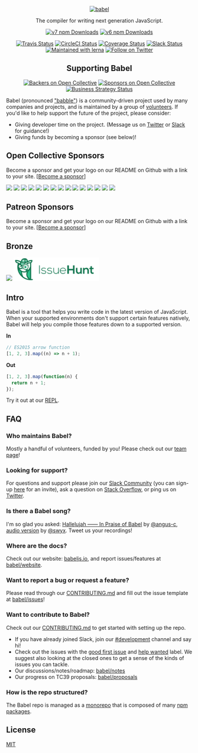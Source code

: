 <p align="center">
  <a href="https://babeljs.io/">
    <img alt="babel" src="https://raw.githubusercontent.com/babel/logo/master/babel.png" width="546">
  </a>
</p>

<p align="center">
  The compiler for writing next generation JavaScript.
</p>

<p align="center">
    <a href="https://www.npmjs.com/package/@babel/core"><img alt="v7 npm Downloads" src="https://img.shields.io/npm/dm/@babel/core.svg?maxAge=43200&label=v7%20downloads"></a>
  <a href="https://www.npmjs.com/package/babel-core"><img alt="v6 npm Downloads" src="https://img.shields.io/npm/dm/babel-core.svg?maxAge=43200&label=v6%20downloads"></a>
</p>
<p align="center">
  <a href="https://travis-ci.org/babel/babel"><img alt="Travis Status" src="https://img.shields.io/travis/babel/babel/master.svg?label=travis&maxAge=43200"></a>
  <a href="https://circleci.com/gh/babel/babel"><img alt="CircleCI Status" src="https://img.shields.io/circleci/project/github/babel/babel/master.svg?label=circle&maxAge=43200"></a>
  <a href="https://codecov.io/github/babel/babel"><img alt="Coverage Status" src="https://img.shields.io/codecov/c/github/babel/babel/master.svg?maxAge=43200"></a>
  <a href="https://slack.babeljs.io/"><img alt="Slack Status" src="https://slack.babeljs.io/badge.svg"></a>
  <a href="https://lernajs.io/"><img alt="Maintained with lerna" src="https://img.shields.io/badge/maintained%20with-lerna-cc00ff.svg"></a>
  <a href="https://twitter.com/intent/follow?screen_name=babeljs"><img alt="Follow on Twitter" src="https://img.shields.io/twitter/follow/babeljs.svg?style=social&label=Follow"></a>
</p>

<h2 align="center">Supporting Babel</h2>

<p align="center">
  <a href="#backers"><img alt="Backers on Open Collective" src="https://opencollective.com/babel/backers/badge.svg" /></a>
  <a href="#sponsors"><img alt="Sponsors on Open Collective" src="https://opencollective.com/babel/sponsors/badge.svg" /></a>
  <a href="https://medium.com/friendship-dot-js/i-peeked-into-my-node-modules-directory-and-you-wont-believe-what-happened-next-b89f63d21558"><img alt="Business Strategy Status" src="https://img.shields.io/badge/business%20model-flavortown-green.svg"></a>
</p>

Babel (pronounced ["babble"](https://soundcloud.com/sebmck/how-to-pronounce-babel))  is a community-driven project used by many companies and projects, and is maintained by a group of [volunteers](https://babeljs.io/team). If you'd like to help support the future of the project, please consider:

- Giving developer time on the project. (Message us on [Twitter](https://twitter.com/babeljs) or [Slack](https://slack.babeljs.io/) for guidance!)
- Giving funds by becoming a sponsor (see below)!

## Open Collective Sponsors

Become a sponsor and get your logo on our README on Github with a link to your site. [[Become a sponsor](https://opencollective.com/babel#sponsor)]

<a href="https://opencollective.com/babel/sponsor/0/website" target="_blank"><img src="https://opencollective.com/babel/sponsor/0/avatar.svg"></a>
<a href="https://opencollective.com/babel/sponsor/1/website" target="_blank"><img src="https://opencollective.com/babel/sponsor/1/avatar.svg"></a>
<a href="https://opencollective.com/babel/sponsor/2/website" target="_blank"><img src="https://opencollective.com/babel/sponsor/2/avatar.svg"></a>
<a href="https://opencollective.com/babel/sponsor/3/website" target="_blank"><img src="https://opencollective.com/babel/sponsor/3/avatar.svg"></a>
<a href="https://opencollective.com/babel/sponsor/4/website" target="_blank"><img src="https://opencollective.com/babel/sponsor/4/avatar.svg"></a>
 <a href="https://opencollective.com/babel/sponsor/5/website" target="_blank"><img src="https://opencollective.com/babel/sponsor/5/avatar.svg"></a>
  <a href="https://opencollective.com/babel/sponsor/6/website" target="_blank"><img src="https://opencollective.com/babel/sponsor/6/avatar.svg"></a>
  <a href="https://opencollective.com/babel/sponsor/7/website" target="_blank"><img src="https://opencollective.com/babel/sponsor/7/avatar.svg"></a>
  <a href="https://opencollective.com/babel/sponsor/8/website" target="_blank"><img src="https://opencollective.com/babel/sponsor/8/avatar.svg"></a>
  <a href="https://opencollective.com/babel/sponsor/9/website" target="_blank"><img src="https://opencollective.com/babel/sponsor/9/avatar.svg"></a>
  <a href="https://opencollective.com/babel/sponsor/10/website" target="_blank"><img src="https://opencollective.com/babel/sponsor/10/avatar.svg"></a>
  <a href="https://opencollective.com/babel/sponsor/11/website" target="_blank"><img src="https://opencollective.com/babel/sponsor/11/avatar.svg"></a>
  <a href="https://opencollective.com/babel/sponsor/12/website" target="_blank"><img src="https://opencollective.com/babel/sponsor/12/avatar.svg"></a>
  <a href="https://opencollective.com/babel/sponsor/13/website" target="_blank"><img src="https://opencollective.com/babel/sponsor/13/avatar.svg"></a>
  <a href="https://opencollective.com/babel/sponsor/14/website" target="_blank"><img src="https://opencollective.com/babel/sponsor/14/avatar.svg"></a>

## Patreon Sponsors

Become a sponsor and get your logo on our README on Github with a link to your site. [[Become a sponsor](https://www.patreon.com/henryzhu)]

## Bronze

<a href="https://webflow.com" target="_blank"><img src="https://opencollective.com/proxy/images/?src=https%3A%2F%2Fopencollective-production.s3-us-west-1.amazonaws.com%2F4a5024b0-8cf2-11e7-b1a2-b30b1de1463c.png&height=64"></a>
<a href="https://issuehunt.io" target="_blank"><img src="https://github.com/BoostIO/issuehunt-materials/blob/master/v1/issuehunt-logo-and-word-v1.png?raw=true" height="64"></a>

## Intro

Babel is a tool that helps you write code in the latest version of JavaScript. When your supported environments don't support certain features natively, Babel will help you compile those features down to a supported version.

**In**

```js
// ES2015 arrow function
[1, 2, 3].map((n) => n + 1);
```

**Out**

```js
[1, 2, 3].map(function(n) {
  return n + 1;
});
```

Try it out at our [REPL](https://babeljs.io/repl/build/master#?code_lz=NoRgNATGDMC6B0BbAhgBwBQDsAEBeAfNjgNTYgCUA3EA&lineWrap=true&presets=es2015%2Ces2016%2Ces2017&version=7.0.0-beta.2).

## FAQ

### Who maintains Babel?

Mostly a handful of volunteers, funded by you! Please check out our [team page](https://babeljs.io/team)!

### Looking for support?

For questions and support please join our [Slack Community](https://slack.babeljs.io/) (you can sign-up [here](https://slack.babeljs.io/) for an invite), ask a question on [Stack Overflow](https://stackoverflow.com/questions/tagged/babeljs), or ping us on [Twitter](https://twitter.com/babeljs).

### Is there a Babel song?

I'm so glad you asked: [Hallelujah —— In Praise of Babel](SONG.md) by [@angus-c](https://github.com/angus-c), [audio version](https://youtu.be/40abpedBKK8) by [@swyx](https://twitter.com/@swyx). Tweet us your recordings!

### Where are the docs?

Check out our website: [babeljs.io](https://babeljs.io/), and report issues/features at [babel/website](https://github.com/babel/website/issues).

### Want to report a bug or request a feature?

Please read through our [CONTRIBUTING.md](CONTRIBUTING.md) and fill out the issue template at [babel/issues](https://github.com/babel/babel/issues)!

### Want to contribute to Babel?

Check out our [CONTRIBUTING.md](CONTRIBUTING.md) to get started with setting up the repo.

- If you have already joined Slack, join our [#development](https://babeljs.slack.com/messages/development) channel and say hi!
- Check out the issues with the [good first issue](https://github.com/babel/babel/labels/good%20first%20issue) and [help wanted](https://github.com/babel/babel/labels/help%20wanted) label. We suggest also looking at the closed ones to get a sense of the kinds of issues you can tackle.
- Our discussions/notes/roadmap: [babel/notes](https://github.com/babel/notes)
- Our progress on TC39 proposals: [babel/proposals](https://github.com/babel/proposals)

### How is the repo structured?

The Babel repo is managed as a [monorepo](doc/design/monorepo.md) that is composed of many [npm packages](packages/README.md).

## License

[MIT](LICENSE)
